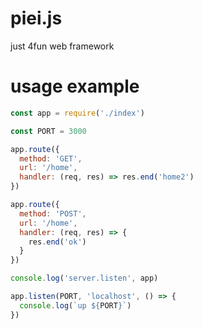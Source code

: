# piei.js
just 4fun web framework

# usage example
```js
const app = require('./index')

const PORT = 3000

app.route({
  method: 'GET',
  url: '/home',
  handler: (req, res) => res.end('home2')
})

app.route({
  method: 'POST',
  url: '/home',
  handler: (req, res) => {
    res.end('ok')
  }
})

console.log('server.listen', app)

app.listen(PORT, 'localhost', () => {
  console.log(`up ${PORT}`)
})
```
